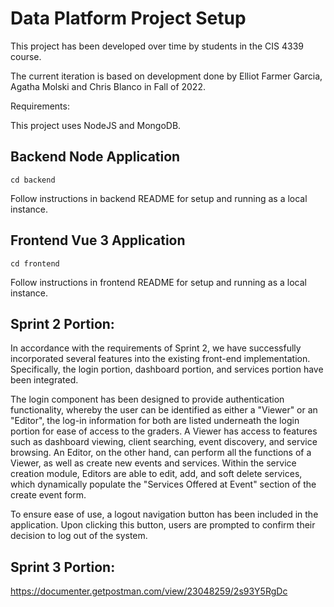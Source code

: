 # Data Platform Project Setup

This project has been developed over time by students in the CIS 4339 course.

The current iteration is based on development done by Elliot Farmer Garcia, Agatha	Molski and Chris	Blanco in Fall of 2022.

Requirements:

This project uses NodeJS and MongoDB.

## Backend Node Application
```
cd backend
```
Follow instructions in backend README for setup and running as a local instance.

## Frontend Vue 3 Application
```
cd frontend
```
Follow instructions in frontend README for setup and running as a local instance.

## Sprint 2 Portion:
In accordance with the requirements of Sprint 2, we have successfully incorporated several features into the existing front-end implementation. Specifically, the login portion, dashboard portion, and services portion have been integrated.

The login component has been designed to provide authentication functionality, whereby the user can be identified as either a "Viewer" or an "Editor", the log-in information for both are listed underneath the login portion for ease of access to the graders. A Viewer has access to features such as dashboard viewing, client searching, event discovery, and service browsing. An Editor, on the other hand, can perform all the functions of a Viewer, as well as create new events and services. Within the service creation module, Editors are able to edit, add, and soft delete services, which dynamically populate the "Services Offered at Event" section of the create event form.

To ensure ease of use, a logout navigation button has been included in the application. Upon clicking this button, users are prompted to confirm their decision to log out of the system.

## Sprint 3 Portion:
https://documenter.getpostman.com/view/23048259/2s93Y5RgDc
